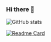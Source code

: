 ### Hi there 👋

![GitHub stats](https://github-readme-stats.vercel.app/api?username=MarekOleksik&show_icons=true&theme=radical)

[![Readme Card](https://github-readme-stats.vercel.app/api/pin/?username=MarekOleksik&repo=github-readme-stats)](https://github.com/MarekOleksik/github-readme-stats)

<!--
**MarekOleksik/MarekOleksik** is a ✨ _special_ ✨ repository because its `README.md` (this file) appears on your GitHub profile.

Here are some ideas to get you started:

- 🔭 I’m currently working on ...
- 🌱 I’m currently learning ...
- 👯 I’m looking to collaborate on ...
- 🤔 I’m looking for help with ...
- 💬 Ask me about ...
- 📫 How to reach me: ...
- 😄 Pronouns: ...
- ⚡ Fun fact: ...
-->
